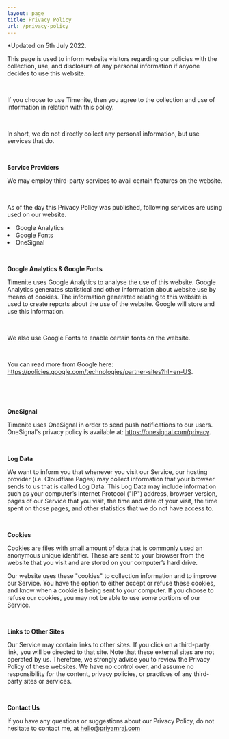```yaml
---
layout: page
title: Privacy Policy
url: /privacy-policy
---
```


  <p class="paragraph paragraph-bottom timenite-black is-size-7 p-4">*Updated on 5th July 2022.</p>


This page is used to inform website visitors regarding our policies with the collection, use, and disclosure of any personal information if anyone decides to use this website.

&nbsp;

If you choose to use Timenite, then you agree to the collection and use of information in relation with this policy. 

&nbsp;

In short, we do not directly collect any personal information, but use services that do.

&nbsp;


<strong>Service Providers</strong>


We may employ third-party services to avail certain features on the website. 


&nbsp;

As of the day this Privacy Policy was published, following services are using used on our website.

<li>Google Analytics </li>
<li>Google Fonts </li>
<li>OneSignal </li>


&nbsp;


<strong>Google Analytics & Google Fonts</strong>

Timenite uses Google Analytics to analyse the use of this website. Google Analytics generates statistical and other information about website use by means of cookies. The information generated relating to this website is used to create reports about the use of the website. Google will store and use this information. 

&nbsp;

We also use Google Fonts to enable certain fonts on the website. 

&nbsp;

You can read more from Google here: <a>https://policies.google.com/technologies/partner-sites?hl=en-US<a>.




&nbsp;

&nbsp;




<strong>OneSignal</strong>

Timenite uses OneSignal in order to send push notifications to our users. OneSignal's privacy policy is available at: <a>https://onesignal.com/privacy<a>.

&nbsp;




<strong>Log Data</strong>


We want to inform you that whenever you visit our Service, our hosting provider (i.e. Cloudflare Pages) may collect information that your browser sends to us that is called Log Data. This Log Data may include information such as your computer’s Internet Protocol ("IP") address, browser version, pages of our Service that you visit, the time and date of your visit, the time spent on those pages, and other statistics that we do not have access to.

&nbsp;


<strong>Cookies</strong>


Cookies are files with small amount of data that is commonly used an anonymous unique identifier. These are sent to your browser from the website that you visit and are stored on your computer’s hard drive.

Our website uses these "cookies" to collection information and to improve our Service. You have the option to either accept or refuse these cookies, and know when a cookie is being sent to your computer. If you choose to refuse our cookies, you may not be able to use some portions of our Service.

&nbsp;

<strong>Links to Other Sites</strong>


Our Service may contain links to other sites. If you click on a third-party link, you will be directed to that site. Note that these external sites are not operated by us. Therefore, we strongly advise you to review the Privacy Policy of these websites. We have no control over, and assume no responsibility for the content, privacy policies, or practices of any third-party sites or services.

&nbsp;

<strong>Contact Us</strong>


If you have any questions or suggestions about our Privacy Policy, do not hesitate to contact me, at hello@priyamraj.com